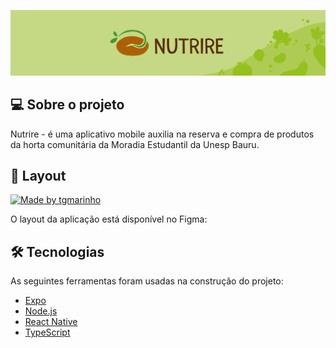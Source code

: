![Header nutrire!](/assets/Header.png "Header")

##  💻 Sobre o projeto

Nutrire - é uma aplicativo mobile auxilia na reserva e compra de produtos da horta comunitária da Moradia Estudantil da Unesp Bauru.

## 🎨 Layout

<a href="#">
  <img alt="Made by tgmarinho" src="https://img.shields.io/badge/Acessar%20Layout%20-Figma-%2304D361">
</a>

O layout da aplicação está disponível no Figma:

## 🛠️ Tecnologias

As seguintes ferramentas foram usadas na construção do projeto:

- [Expo][expo]
- [Node.js][nodejs]
- [React Native][rn]
- [TypeScript][typescript]


[nodejs]: https://nodejs.org/
[typescript]: https://www.typescriptlang.org/
[expo]: https://expo.io/
[reactjs]: https://reactjs.org
[rn]: https://facebook.github.io/react-native/
[yarn]: https://yarnpkg.com/
[vscode]: https://code.visualstudio.com/
[vceditconfig]: https://marketplace.visualstudio.com/items?itemName=EditorConfig.EditorConfig
[license]: https://opensource.org/licenses/MIT
[vceslint]: https://marketplace.visualstudio.com/items?itemName=dbaeumer.vscode-eslint
[prettier]: https://marketplace.visualstudio.com/items?itemName=esbenp.prettier-vscode